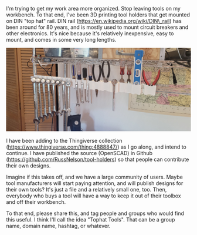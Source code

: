I'm trying to get my work area more organized. Stop leaving tools on my
workbench. To that end, I've been 3D printing tool holders that get mounted on
DIN "top hat" rail. DIN rail (https://en.wikipedia.org/wiki/DIN\_rail) has been
around for 80 years, and is mostly used to mount circuit breakers and other
electronics. It's nice because it's relatively inexpensive, easy to mount, and
comes in some very long lengths.

![Examples of holders](/images/20210715_090836.jpg)

I have been adding to the Thingiverse collection
(https://www.thingiverse.com/thing:4888847/) as I go along, and intend to
continue. I have published the source (OpenSCAD) in Github
(https://github.com/RussNelson/tool-holders) so that people can contribute
their own designs. 

Imagine if this takes off, and we have a large community of users. Maybe tool
manufacturers will start paying attention, and will publish designs for their
own tools? It's just a file and a relatively small one, too. Then, everybody
who buys a tool will have a way to keep it out of their toolbox and off their
workbench.

To that end, please share this, and tag people and groups who would find this
useful. I think I'll call the idea "Tophat Tools". That can be a group name,
domain name, hashtag, or whatever.
